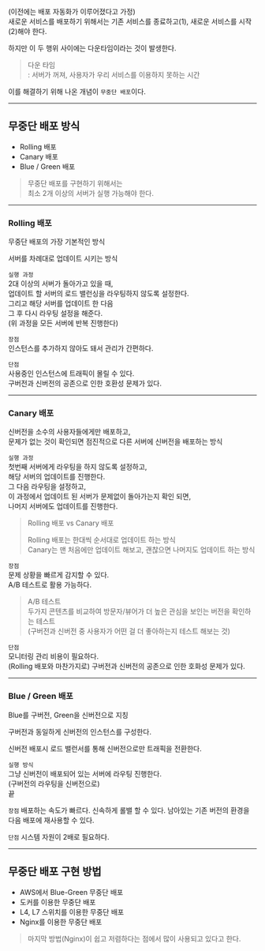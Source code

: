 (이전에는 배포 자동화가 이루어졌다고 가정)  
새로운 서비스를 배포하기 위해서는 기존 서비스를 종료하고(1), 새로운 서비스를 시작(2)해야 한다.

하지만 이 두 행위 사이에는 다운타임이라는 것이 발생한다.

> 다운 타임  
> : 서버가 꺼져, 사용자가 우리 서비스를 이용하지 못하는 시간

이를 해결하기 위해 나온 개념이 `무중단 배포`이다.

---

## 무중단 배포 방식

- Rolling 배포
- Canary 배포
- Blue / Green 배포

> 무중단 배포를 구현하기 위해서는  
> 최소 2개 이상의 서버가 실행 가능해야 한다.

---

### Rolling 배포

무중단 배포의 가장 기본적인 방식

서버를 차례대로 업데이트 시키는 방식

`실행 과정`  
2대 이상의 서버가 돌아가고 있을 때,  
업데이트 할 서버의 로드 밸런싱을 라우팅하지 않도록 설정한다.  
그리고 해당 서버를 업데이트 한 다음  
그 후 다시 라우팅 설정을 해준다.  
(위 과정을 모든 서버에 반복 진행한다)

`장점`  
인스턴스를 추가하지 않아도 돼서 관리가 간편하다.

`단점`  
사용중인 인스턴스에 트래픽이 몰릴 수 있다.  
구버전과 신버전의 공존으로 인한 호환성 문제가 있다.

---

### Canary 배포

신버전을 소수의 사용자들에게만 배포하고,  
문제가 없는 것이 확인되면 점진적으로 다른 서버에 신버전을 배포하는 방식

`실행 과정`  
첫번째 서버에게 라우팅을 하지 않도록 설정하고,  
해당 서버의 업데이트를 진행한다.  
그 다음 라우팅을 설정하고,  
이 과정에서 업데이트 된 서버가 문제없이 돌아가는지 확인 되면,  
나머지 서버에도 업데이트를 진행한다.

> Rolling 배포 vs Canary 배포
> 
> Rolling 배포는 한대씩 순서대로 업데이트 하는 방식  
> Canary는 맨 처음에만 업데이트 해보고, 괜찮으면 나머지도 업데이트 하는 방식

`장점`  
문제 상황을 빠르게 감지할 수 있다.  
A/B 테스트로 활용 가능하다.

> A/B 테스트  
> 두가지 콘텐츠를 비교하여 방문자/뷰어가 더 높은 관심을 보인는 버전을 확인하는 테스트  
> (구버전과 신버전 중 사용자가 어떤 걸 더 좋아하는지 테스트 해보는 것)

`단점`  
모니터링 관리 비용이 필요하다.  
(Rolling 배포와 마찬가지로) 구버전과 신버전의 공존으로 인한 호화성 문제가 있다.

---

### Blue / Green 배포

Blue를 구버전, Green을 신버전으로 지칭

구버전과 동일하게 신버전의 인스턴스를 구성한다.

신버전 배포시 로드 밸런서를 통해 신버전으로만 트래픽을 전환한다.

`실행 방식`  
그냥 신버전이 배포되어 있는 서버에 라우팅 진행한다.  
(구버전의 라우팅을 신버전으로)  
끝


`장점`
배포하는 속도가 빠르다.
신속하게 롤밸 할 수 있다.
남아있는 기존 버전의 환경을 다음 배포에 재사용할 수 있다.

`단점`
시스템 자원이 2배로 필요하다.

---

## 무중단 배포 구현 방법

- AWS에서 Blue-Green 무중단 배포
- 도커를 이용한 무중단 배포
- L4, L7 스위치를 이용한 무중단 배포
- Nginx를 이용한 무중단 배포

> 마지막 방법(Nginx)이 쉽고 저렴하다는 점에서 많이 사용되고 있다고 한다.






